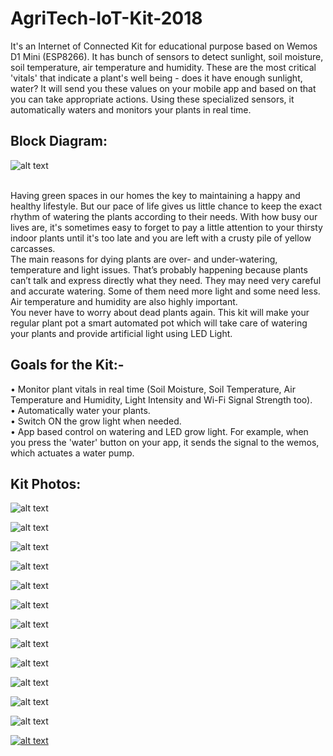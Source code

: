 # AgriTech-IoT-Kit-2018
It's an Internet of Connected Kit for educational purpose based on Wemos D1 Mini (ESP8266). It has bunch of sensors to detect sunlight, soil moisture, soil temperature, air temperature and humidity. These are the most critical 'vitals' that indicate a plant's well being - does it have enough sunlight, water? It will send you these values on your mobile app and based on that you can take appropriate actions. Using these specialized sensors, it automatically waters and monitors your plants in real time. 
<br/>

## Block Diagram: 

![alt text](https://github.com/Alpha-Amol/AgriTech-IoT-Kit-2018/blob/master/Documentation/block%20diagram.png "Block Diagram")

<br/>
Having green spaces in our homes the key to maintaining a happy and healthy lifestyle. But our pace of life gives us little chance to keep the exact rhythm of watering the plants according to their needs. With how busy our lives are, it's sometimes easy to forget to pay a little attention to your thirsty indoor plants until it's too late and you are left with a crusty pile of yellow carcasses. 
<br/>
The main reasons for dying plants are over- and under-watering, temperature and light issues. That’s probably happening because plants can’t talk and express directly what they need. They may need very careful and accurate watering. Some of them need more light and some need less. Air temperature and humidity are also highly important.
<br/>
You never have to worry about dead plants again. This kit will make your regular plant pot a smart automated pot which will take care of watering your plants and provide artificial light using LED Light. 

## Goals for the Kit:-
•	Monitor plant vitals in real time (Soil Moisture, Soil Temperature, Air Temperature and Humidity, Light Intensity and Wi-Fi Signal Strength too). <br/>
•	Automatically water your plants. <br/>
•	Switch ON the grow light when needed.  <br/>
•	App based control on watering and LED grow light. For example, when you press the 'water' button on your app, it sends the signal to the wemos, which actuates a water pump.  <br/>

## Kit Photos: 

![alt text](https://github.com/Alpha-Amol/AgriTech-IoT-Kit-2018/blob/master/Documentation/Kit%20Photos/Smartmali%20setup%2014.jpg "Whole Setup")

![alt text](https://github.com/Alpha-Amol/AgriTech-IoT-Kit-2018/blob/master/Documentation/Kit%20Photos/PCB%20Components.jpg "PCB Components")

![alt text](https://github.com/Alpha-Amol/AgriTech-IoT-Kit-2018/blob/master/Documentation/Kit%20Photos/Smartmali%20pcbs_3.jpg "SmartMali PCB_1")

![alt text](https://github.com/Alpha-Amol/AgriTech-IoT-Kit-2018/blob/master/Documentation/Kit%20Photos/smartmali%20pcbs.jpg "SmartMali PCB_2")

![alt text](https://github.com/Alpha-Amol/AgriTech-IoT-Kit-2018/blob/master/Documentation/Kit%20Photos/smartmali%20agritech%20pcb.jpg "SmartMali PCB_3")

![alt text](https://github.com/Alpha-Amol/AgriTech-IoT-Kit-2018/blob/master/Documentation/Kit%20Photos/smartmali%20pcbs2.jpg "SmartMali PCB_4")

![alt text](https://github.com/Alpha-Amol/AgriTech-IoT-Kit-2018/blob/master/Documentation/Kit%20Photos/PCB%20Casing.jpg "SmartMali PCB_Casing")

![alt text](https://github.com/Alpha-Amol/AgriTech-IoT-Kit-2018/blob/master/Documentation/Kit%20Photos/smartmali%20agritech%20kit.jpg "SmartMali Components Connection")

![alt text](https://github.com/Alpha-Amol/AgriTech-IoT-Kit-2018/blob/master/Documentation/Kit%20Photos/Smartmali%20setup%201.jpg "Whole Setup_1")

![alt text](https://github.com/Alpha-Amol/AgriTech-IoT-Kit-2018/blob/master/Documentation/Kit%20Photos/Smartmali%20setup%2012.jpg "Whole Setup_2")

![alt text](https://github.com/Alpha-Amol/AgriTech-IoT-Kit-2018/blob/master/Documentation/Kit%20Photos/Smartmali%20setup%2013.jpg "Whole Setup_3")

![alt text](https://github.com/Alpha-Amol/AgriTech-IoT-Kit-2018/blob/master/Documentation/Kit%20Photos/Smartmali%20setup%2014.jpg "Whole Setup_4")

[![alt text](https://github.com/Alpha-Amol/AgriTech-IoT-Kit-2018/blob/master/Documentation/Kit%20Photos/Smartmali%20setup%2014.jpg)](https://www.youtube.com/watch?v=2Cm6qsXTmOo "Working Video")
